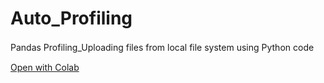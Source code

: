 # Auto_Profiling
Pandas Profiling_Uploading files from local file system using Python code　

[Open with Colab](https://colab.research.google.com/github/hima2b4/Auto_Profiling/blob/master/Auto_Profiling.ipynb)
